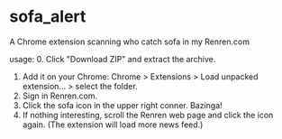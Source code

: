 sofa_alert
==========

A Chrome extension scanning who catch sofa in my Renren.com

usage:
  0. Click "Download ZIP" and extract the archive.
  1. Add it on your Chrome:
    Chrome > Extensions > Load unpacked extension... > select the folder.
  2. Sign in Renren.com.
  3. Click the sofa icon in the upper right conner. Bazinga!
  4. If nothing interesting, scroll the Renren web page and click the icon again.
    (The extension will load more news feed.)
  
